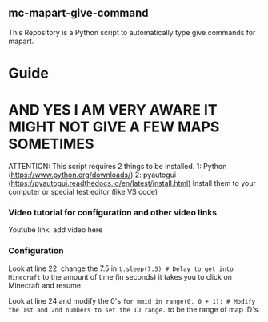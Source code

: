 ## mc-mapart-give-command
This Repository is a Python script to automatically type give commands for mapart.
# Guide
# AND YES I AM VERY AWARE IT MIGHT NOT GIVE A FEW MAPS SOMETIMES
ATTENTION:
This script requires 2 things to be installed.
1: Python (https://www.python.org/downloads/)
2: pyautogui (https://pyautogui.readthedocs.io/en/latest/install.html)
Install them to your computer or special test editor (like VS code)

### Video tutorial for configuration and other video links
Youtube link:
add video here
### Configuration
Look at line 22. change the 7.5 in
```t.sleep(7.5) # Delay to get into Minecraft```
to the amount of time (in seconds) it takes you to click on Minecraft and resume.

Look at line 24 and modify the 0's
```for mmid in range(0, 0 + 1): # Modify the 1st and 2nd numbers to set the ID range.```
to be the range of map ID's.

